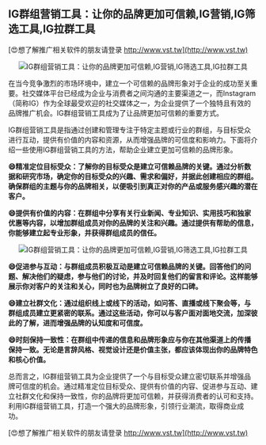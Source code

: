 ## **IG群组营销工具：让你的品牌更加可信赖,IG营销,IG筛选工具,IG拉群工具**

[😍想了解推广相关软件的朋友请登录 http://www.vst.tw](http://www.vst.tw)

 <center><img src="https://vst.tw/MP4/tuiguang/png/1.png" alt="IG群组营销工具：让你的品牌更加可信赖,IG营销,IG筛选工具,IG拉群工具"></center>

在当今竞争激烈的市场环境中，建立一个可信赖的品牌形象对于企业的成功至关重要。社交媒体平台已经成为企业与消费者之间沟通的主要渠道之一，而Instagram（简称IG）作为全球最受欢迎的社交媒体之一，为企业提供了一个独特且有效的品牌推广机会。IG群组营销工具成为了让品牌更加可信赖的重要方式。

IG群组营销工具是指通过创建和管理专注于特定主题或行业的群组，与目标受众进行互动，提供有价值的内容和资源，从而增强品牌的可信度和影响力。下面将介绍一些使用IG群组营销工具的方法，帮助企业建立更加可信赖的品牌形象。

**😄精准定位目标受众：了解你的目标受众是建立可信赖品牌的关键。通过分析数据和研究市场，确定你的目标受众的兴趣、需求和偏好，并据此创建相应的群组。确保群组的主题与你的品牌相关，以便吸引到真正对你的产品或服务感兴趣的潜在客户。**

**😄提供有价值的内容：在群组中分享有关行业新闻、专业知识、实用技巧和独家优惠等内容，以增加群组成员对你的品牌的关注和兴趣。通过提供有帮助的信息，你能够建立起专业形象，并获得群组成员的信任。**

 <center><img src="https://vst.tw/MP4/tuiguang/png/1.png" alt="IG群组营销工具：让你的品牌更加可信赖,IG营销,IG筛选工具,IG拉群工具"></center>

**😄促进参与互动：与群组成员积极互动是建立可信赖品牌的关键。回答他们的问题、解决他们的疑虑，参与他们的讨论，并及时回复他们的留言和评论。这样能够展示你对客户的关注和关心，同时也为品牌树立了良好的口碑。**

**😄建立社群文化：通过组织线上或线下的活动，如问答、直播或线下聚会等，与群组成员建立更紧密的联系。通过这些活动，你可以与客户面对面地交流，加深彼此的了解，进而增强品牌的认知度和可信度。**

**😄时刻保持一致性：在群组中传递的信息和品牌形象应与你在其他渠道上的传播保持一致。无论是言辞风格、视觉设计还是价值主张，都应该体现出你的品牌特色和核心价值。**

总而言之，IG群组营销工具为企业提供了一个与目标受众建立密切联系并增强品牌可信度的机会。通过精准定位目标受众、提供有价值的内容、促进参与互动、建立社群文化和保持一致性，你的品牌将更加可信赖，并获得消费者的认可和支持。利用IG群组营销工具，打造一个强大的品牌形象，引领行业潮流，取得商业成功。

[😍想了解推广相关软件的朋友请登录 http://www.vst.tw](http://www.vst.tw)



